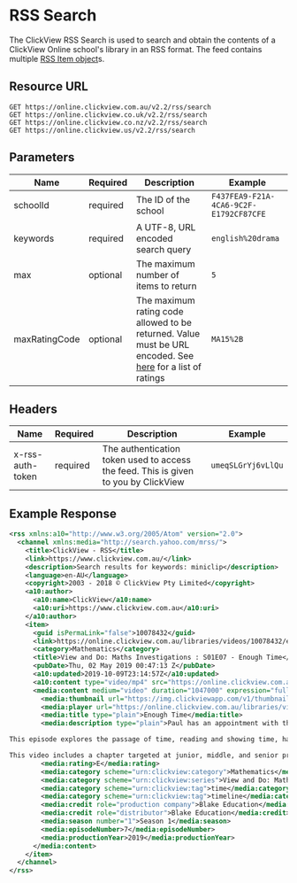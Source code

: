 # RSS Search

The ClickView RSS Search is used to search and obtain the contents of a ClickView Online school's library in an RSS format. The feed contains multiple [RSS Item object](data/item.md)s.

## Resource URL

```
GET https://online.clickview.com.au/v2.2/rss/search
GET https://online.clickview.co.uk/v2.2/rss/search
GET https://online.clickview.co.nz/v2.2/rss/search
GET https://online.clickview.us/v2.2/rss/search
```

## Parameters

| Name | Required | Description | Example |
| ---- | -------- | ----------- | ------- |
| schoolId | required | The ID of the school | `F437FEA9-F21A-4CA6-9C2F-E1792CF87CFE` |
| keywords | required | A UTF-8, URL encoded search query | `english%20drama` |
| max | optional | The maximum number of items to return | `5` |
| maxRatingCode | optional | The maximum rating code allowed to be returned. Value must be URL encoded. See [here](ratings.md) for a list of ratings | `MA15%2B` |

## Headers

| Name | Required | Description | Example |
| ---- | -------- | ----------- | ------- |
| x-rss-auth-token | required | The authentication token used to access the feed. This is given to you by ClickView | `umeqSLGrYj6vLlQu` |

## Example Response

```xml
<rss xmlns:a10="http://www.w3.org/2005/Atom" version="2.0">
  <channel xmlns:media="http://search.yahoo.com/mrss/">
    <title>ClickView - RSS</title>
    <link>https://www.clickview.com.au/</link>
    <description>Search results for keywords: miniclip</description>
    <language>en-AU</language>
    <copyright>2003 - 2018 © ClickView Pty Limited</copyright>
    <a10:author>
      <a10:name>ClickView</a10:name>
      <a10:uri>https://www.clickview.com.au</a10:uri>
    </a10:author>
    <item>
      <guid isPermaLink="false">10078432</guid>
      <link>https://online.clickview.com.au/libraries/videos/10078432/enough-time?customerId=F437FEA9-F21A-4CA6-9C2F-E1792CF87CFE&amp;ssoRedirect=true</link>
      <category>Mathematics</category>
      <title>View and Do: Maths Investigations : S01E07 - Enough Time</title>
      <pubDate>Thu, 02 May 2019 00:47:13 Z</pubDate>
      <a10:updated>2019-10-09T23:14:57Z</a10:updated>
      <a10:content type="video/mp4" src="https://online.clickview.com.au/share/embed?p=cv&amp;customerId=F437FEA9-F21A-4CA6-9C2F-E1792CF87CFE" />
      <media:content medium="video" duration="1047000" expression="full" url="https://online.clickview.com.au/share/embed?p=cv&amp;customerId=F437FEA9-F21A-4CA6-9C2F-E1792CF87CFE">
        <media:thumbnail url="https://img.clickviewapp.com/v1/thumbnails/953173" width="256" height="144" />
        <media:player url="https://online.clickview.com.au/libraries/videos/10078432/enough-time?customerId=F437FEA9-F21A-4CA6-9C2F-E1792CF87CFE&amp;ssoRedirect=true" />
        <media:title type="plain">Enough Time</media:title>
        <media:description type="plain">Paul has an appointment with the bank manager but has a list of jobs to do first. How can he be sure that he will get there on time? What if his appointment is delayed and he has more jobs to do?

This episode explores the passage of time, reading and showing time, half and quarter hours, and adding times.

This video includes a chapter targeted at junior, middle, and senior primary. These chapters cover the same scenario with increasing complexity. Select the chapter that is best suited to your class.</media:description>
        <media:rating>E</media:rating>
        <media:category scheme="urn:clickview:category">Mathematics</media:category>
        <media:category scheme="urn:clickview:series">View and Do: Maths Investigations</media:category>
        <media:category scheme="urn:clickview:tag">time</media:category>
        <media:category scheme="urn:clickview:tag">timeline</media:category>
        <media:credit role="production company">Blake Education</media:credit>
        <media:credit role="distributor">Blake Education</media:credit>
        <media:season number="1">Season 1</media:season>
        <media:episodeNumber>7</media:episodeNumber>
        <media:productionYear>2019</media:productionYear>
      </media:content>
    </item>
  </channel>
</rss>
```
